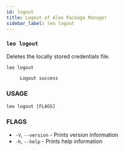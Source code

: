 ```yaml
---
id: logout
title: Logout of Aleo Package Manager
sidebar_label: leo logout
---
```

### `leo logout`
Deletes the locally stored credentials file. 
```
leo logout
```
```bash title="console output:"
     Logout success
```

### USAGE
```
leo logout [FLAGS]
```

### FLAGS
* `-V`, `--version` - Prints version information
* `-h`, `--help` - Prints help information